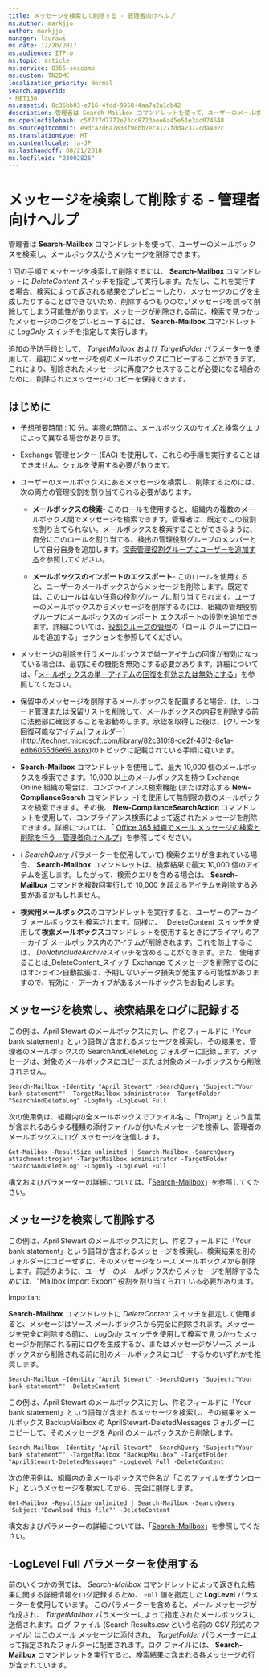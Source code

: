 ```yaml
---
title: メッセージを検索して削除する - 管理者向けヘルプ
ms.author: markjjo
author: markjjo
manager: laurawi
ms.date: 12/20/2017
ms.audience: ITPro
ms.topic: article
ms.service: O365-seccomp
ms.custom: TN2DMC
localization_priority: Normal
search.appverid:
- MET150
ms.assetid: 8c36bb03-e716-4fdd-9958-4aa7a2a1db42
description: 管理者は Search-Mailbox コマンドレットを使って、ユーザーのメールボックスを検索し、メールボックスからメッセージを削除できます。
ms.openlocfilehash: c5f727d7772e23cc8723eee6a45e51e3ac074648
ms.sourcegitcommit: e9dca2d6a7838f98bb7eca127fdda2372cda402c
ms.translationtype: MT
ms.contentlocale: ja-JP
ms.lasthandoff: 08/21/2018
ms.locfileid: "23002826"
---
```

# <a name="search-for-and-delete-messages---admin-help"></a>メッセージを検索して削除する - 管理者向けヘルプ
  
管理者は **Search-Mailbox** コマンドレットを使って、ユーザーのメールボックスを検索し、メールボックスからメッセージを削除できます。 
  
1 回の手順でメッセージを検索して削除するには、 **Search-Mailbox** コマンドレットに  _DeleteContent_ スイッチを指定して実行します。ただし、これを実行する場合、検索によって返される結果をプレビューしたり、メッセージのログを生成したりすることはできないため、削除するつもりのないメッセージを誤って削除してしまう可能性があります。メッセージが削除される前に、検索で見つかったメッセージのログをプレビューするには、 **Search-Mailbox** コマンドレットに  _LogOnly_ スイッチを指定して実行します。 
  
追加の予防手段として、 _TargetMailbox_ および  _TargetFolder_ パラメーターを使用して、最初にメッセージを別のメールボックスにコピーすることができます。これにより、削除されたメッセージに再度アクセスすることが必要になる場合のために、削除されたメッセージのコピーを保持できます。 
  
## <a name="before-you-begin"></a>はじめに

- 予想所要時間 : 10 分。実際の時間は、メールボックスのサイズと検索クエリによって異なる場合があります。
    
- Exchange 管理センター (EAC) を使用して、これらの手順を実行することはできません。シェルを使用する必要があります。
    
- ユーザーのメールボックスにあるメッセージを検索し、削除するためには、次の両方の管理役割を割り当てられる必要があります。
    
  - **メールボックスの検索**- このロールを使用すると、組織内の複数のメールボックス間でメッセージを検索できます。管理者は、既定でこの役割を割り当てられない。メールボックスを検索することができるように、自分にこのロールを割り当てる、検出の管理役割グループのメンバーとして自分自身を追加します。[探索管理役割グループにユーザーを追加する](http://technet.microsoft.com/library/729e09d8-614b-431f-ae04-ae41fb4c628e.aspx)を参照してください。
    
  - **メールボックスのインポートのエクスポート**- このロールを使用すると、ユーザーのメールボックスからメッセージを削除します。既定では、このロールはない任意の役割グループに割り当てられます。ユーザーのメールボックスからメッセージを削除するのには、組織の管理役割グループにメールボックスのインポート エクスポートの役割を追加できます。詳細については、[役割グループの管理](http://technet.microsoft.com/library/ab9b7a3b-bf67-4ba1-bde5-8e6ac174b82c.aspx)の「ロール グループにロールを追加する」セクションを参照してください。 
    
- メッセージの削除を行うメールボックスで単一アイテムの回復が有効になっている場合は、最初にその機能を無効にする必要があります。詳細については、「[メールボックスの単一アイテムの回復を有効または無効にする](http://technet.microsoft.com/library/2e7f1bcd-8395-45ad-86ce-22868bd46af0.aspx)」を参照してください。
    
- 保留中のメッセージを削除するメールボックスを配置すると場合、は、レコード管理または保留リストを削除して、メールボックスの内容を削除する前に法務部に確認することをお勧めします。承認を取得した後は、[クリーンを回復可能なアイテム] フォルダー](http://technet.microsoft.com/library/82c310f8-de2f-46f2-8e1a-edb6055d6e69.aspx)のトピックに記載されている手順に従います。
    
- **Search-Mailbox** コマンドレットを使用して、最大 10,000 個のメールボックスを検索できます。10,000 以上のメールボックスを持つ Exchange Online 組織の場合は、コンプライアンス検索機能 (または対応する **New-ComplianceSearch** コマンドレット) を使用して無制限の数のメールボックスを検索できます。その後、 **New-ComplianceSearchAction** コマンドレットを使用して、コンプライアンス検索によって返されたメッセージを削除できます。詳細については、「 [Office 365 組織でメール メッセージの検索と削除を行う - 管理者向けヘルプ](https://go.microsoft.com/fwlink/p/?LinkId=786856)」を参照してください。
    
- ( *SearchQuery*  パラメーターを使用していて) 検索クエリが含まれている場合、 **Search-Mailbox** コマンドレットは、検索結果で最大 10,000 個のアイテムを返します。したがって、検索クエリを含める場合は、 **Search-Mailbox** コマンドを複数回実行して 10,000 を超えるアイテムを削除する必要があるかもしれません。 
    
- **検索用メールボックス**のコマンドレットを実行すると、ユーザーのアーカイブ メールボックスも検索されます。同様に、 _DeleteContent_スイッチを使用して**検索メールボックス**コマンドレットを使用するときにプライマリのアーカイブ メールボックス内のアイテムが削除されます。これを防止するには、 *DoNotIncludeArchive*スイッチを含めることができます。また、使用することは_DeleteContent_スイッチ Exchange でメッセージを削除するのにはオンライン自動拡張は、予期しないデータ損失が発生する可能性がありますので、有効に・ アーカイブがあるメールボックスをお勧めします。 
    
## <a name="search-messages-and-log-the-search-results"></a>メッセージを検索し、検索結果をログに記録する

この例は、April Stewart のメールボックスに対し、件名フィールドに「Your bank statement」という語句が含まれるメッセージを検索し、その結果を、管理者のメールボックスの SearchAndDeleteLog フォルダーに記録します。メッセージは、対象のメールボックスにコピーまたは対象のメールボックスから削除されません。
  
```
Search-Mailbox -Identity "April Stewart" -SearchQuery 'Subject:"Your bank statement"' -TargetMailbox administrator -TargetFolder "SearchAndDeleteLog" -LogOnly -LogLevel Full
```

次の使用例は、組織内の全メールボックスでファイル名に「Trojan」という言葉が含まれるあらゆる種類の添付ファイルが付いたメッセージを検索し、管理者のメールボックスにログ メッセージを送信します。
  
```
Get-Mailbox -ResultSize unlimited | Search-Mailbox -SearchQuery attachment:trojan* -TargetMailbox administrator -TargetFolder "SearchAndDeleteLog" -LogOnly -LogLevel Full
```

構文およびパラメーターの詳細については、「[Search-Mailbox](http://technet.microsoft.com/library/9ee3b02c-d343-4816-a583-a90b1fad4b26.aspx)」を参照してください。
  
 
## <a name="search-and-delete-messages"></a>メッセージを検索して削除する

この例は、April Stewart のメールボックスに対し、件名フィールドに「Your bank statement」という語句が含まれるメッセージを検索し、検索結果を別のフォルダーにコピーせずに、そのメッセージをソース メールボックスから削除します。前述のように、ユーザーのメールボックスからメッセージを削除するためには、"Mailbox Import Export" 役割を割り当てられている必要があります。
  
> [!IMPORTANT]
> **Search-Mailbox** コマンドレットに  _DeleteContent_ スイッチを指定して使用すると、メッセージはソース メールボックスから完全に削除されます。メッセージを完全に削除する前に、  _LogOnly_ スイッチを使用して検索で見つかったメッセージが削除される前にログを生成するか、またはメッセージがソース メールボックスから削除される前に別のメールボックスにコピーするかのいずれかを推奨します。 
  
```
Search-Mailbox -Identity "April Stewart" -SearchQuery 'Subject:"Your bank statement"' -DeleteContent
```

この例は、April Stewart のメールボックスに対し、件名フィールドに「Your bank statement」という語句が含まれるメッセージを検索し、その結果をメールボックス BackupMailbox の AprilStewart-DeletedMessages フォルダーにコピーして、そのメッセージを April のメールボックスから削除します。
  
```
Search-Mailbox -Identity "April Stewart" -SearchQuery 'Subject:"Your bank statement"' -TargetMailbox "BackupMailbox" -TargetFolder "AprilStewart-DeletedMessages" -LogLevel Full -DeleteContent
```

次の使用例は、組織内の全メールボックスで件名が「このファイルをダウンロード」というメッセージを検索してから、完全に削除します。 
  
```
Get-Mailbox -ResultSize unlimited | Search-Mailbox -SearchQuery 'Subject:"Download this file"' -DeleteContent
```

構文およびパラメーターの詳細については、「[Search-Mailbox](http://technet.microsoft.com/library/9ee3b02c-d343-4816-a583-a90b1fad4b26.aspx)」を参照してください。

## <a name="using-the--loglevel-full-parameter"></a>-LogLevel Full パラメーターを使用する

前のいくつかの例では、 _Search-Mailbox_ コマンドレットによって返された結果に関する詳細情報をログ記録するため、  `Full` 値を指定した  **LogLevel** パラメーターを使用しています。 このパラメーターを含めると、メール メッセージが作成され、  _TargetMailbox_ パラメーターによって指定されたメールボックスに送信されます。ログ ファイル (Search Results.csv という名前の CSV 形式のファイル) はこのメール メッセージに添付され、  _TargetFolder_ パラメーターによって指定されたフォルダーに配置されます。ログ ファイルには、 **Search-Mailbox** コマンドレットを実行すると、検索結果に含まれる各メッセージの行が含まれています。 
